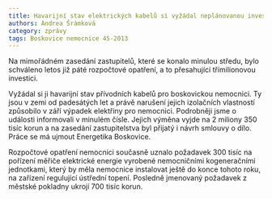 ```yaml
---
title: Havarijní stav elektrických kabelů si vyžádal neplánovanou investici
authors: Andrea Šrámková
category: zprávy
tags: Boskovice nemocnice 45-2013
---
```


Na mimořádném zasedání zastupitelů, které se konalo minulou středu, bylo schváleno letos již páté rozpočtové opatření, a to přesahující třímilionovou investici.

Vyžádal si ji havarijní stav přívodních kabelů pro boskovickou nemocnici. Ty jsou v zemi od padesátých let a právě narušení jejich izolačních vlastností způsobilo v září výpadek elektřiny pro nemocnici. Podrobněji jsme o události informovali v minulém čísle. Jejich výměna vyjde na 2 miliony 350 tisíc korun a na zasedání zastupitelstva byl přijatý i návrh smlouvy o dílo. Práce se má ujmout Energetika Boskovice.

Rozpočtové opatření nemocnici současně uznalo požadavek 300 tisíc na pořízení měřiče elektrické energie vyrobené nemocničními kogeneračními jednotkami, který by měla nemocnice instalovat ještě do konce tohoto roku, na zařízení regulující ústřední topení. Posledně jmenovaný požadavek z městské pokladny ukrojí 700 tisíc korun.
